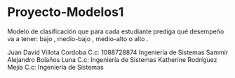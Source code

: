 # Proyecto-Modelos1
Modelo de clasificación que para cada estudiante prediga qué desempeño va a tener: bajo , medio-bajo , medio-alto o alto .

Juan David Villota Cordoba C.c: 1088728874  Ingeniería de Sistemas
Sammir Alejandro Bolaños Luna C.c: Ingeniería de Sistemas
Katherine Rodríguez Mejía C.c: Ingeniería de Sistemas
